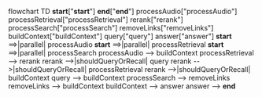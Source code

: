 flowchart TD
    __start__["__start__"]
    __end__["__end__"]
    processAudio["processAudio"]
    processRetrieval["processRetrieval"]
    rerank["rerank"]
    processSearch["processSearch"]
    removeLinks["removeLinks"]
    buildContext["buildContext"]
    query["query"]
    answer["answer"]
    __start__ ==>|parallel| processAudio
    __start__ ==>|parallel| processRetrieval
    __start__ ==>|parallel| processSearch
    processAudio --> buildContext
    processRetrieval --> rerank
    rerank -->|shouldQueryOrRecall| query
    rerank -->|shouldQueryOrRecall| processRetrieval
    rerank -->|shouldQueryOrRecall| buildContext
    query --> buildContext
    processSearch --> removeLinks
    removeLinks --> buildContext
    buildContext --> answer
    answer --> __end__